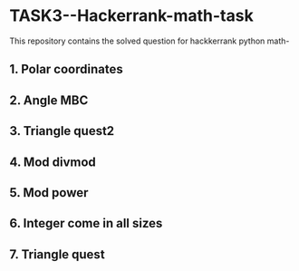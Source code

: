 # TASK3--Hackerrank-math-task
This repository contains the solved question for hackkerrank python math-
## 1. Polar coordinates
## 2. Angle MBC
## 3. Triangle quest2
## 4. Mod divmod
## 5. Mod power
## 6. Integer come in all sizes
## 7. Triangle quest
